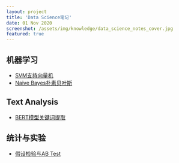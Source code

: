 ```yaml
---
layout: project
title: 'Data Science笔记'
date: 01 Nov 2020
screenshot: /assets/img/knowledge/data_science_notes_cover.jpg
featured: true
---
```

## 机器学习
  - [SVM支持向量机](/collection/DS_notes/SVM/) 
  - [Naive Bayes朴素贝叶斯](/collection/DS_notes/Naive_Bayes/) 
## Text Analysis
  - [BERT模型关键词提取](/collection/DS_notes/KeywordsExtraction/) 
  
## 统计与实验
  - [假设检验与AB Test](/collection/DS_notes/Hypothesis_test/) 

